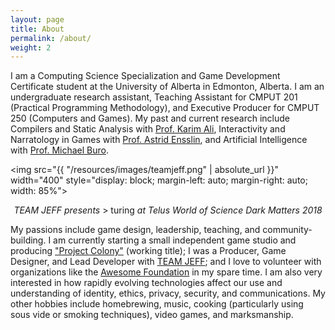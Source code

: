 ```yaml
---
layout: page
title: About
permalink: /about/
weight: 2
---
```


I am a Computing Science Specialization and Game Development Certificate student at the University of Alberta in Edmonton, Alberta.  I am an undergraduate research assistant, Teaching Assistant for CMPUT 201 (Practical Programming Methodology), and Executive Producer for CMPUT 250 (Computers and Games).  My past and current research include Compilers and Static Analysis with [Prof. Karim Ali](http://karimali.ca/), Interactivity and Narratology in Games with [Prof. Astrid Ensslin](https://astridensslin.wordpress.com/), and Artificial Intelligence with [Prof. Michael Buro](https://www.ualberta.ca/science/about-us/contact-us/faculty-directory/michael-buro).

<img src="{{ "/resources/images/teamjeff.png" | absolute_url }}" width="400" style="display: block; margin-left: auto; margin-right: auto; width: 85%">
<p style="width:100%; text-align:center; font-size: 14px"><em>TEAM JEFF presents </em>> turing<em> at Telus World of Science Dark Matters 2018</em>
</p>

My passions include game design, leadership, teaching, and community-building.  I am currently starting a small independent game studio and producing ["Project Colony"](/2018/04/21/project-colony.html) (working title); I was a Producer, Game Designer, and Lead Developer with [TEAM JEFF](http://teamjeff.ca); and I love to volunteer with organizations like the [Awesome Foundation](http://www.awesomefoundation.org/) in my spare time.  I am also very interested in how rapidly evolving technologies affect our use and understanding of identity, ethics, privacy, security, and communications.  My other hobbies include homebrewing, music, cooking (particularly using sous vide or smoking techniques), video games, and marksmanship.